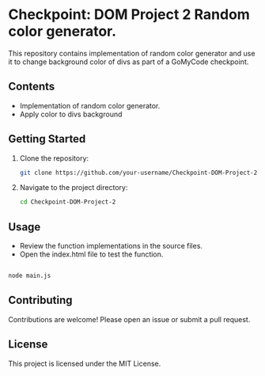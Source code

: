 # Checkpoint: DOM Project 2 Random color generator.

This repository contains implementation of random color generator and use it to change background color of divs as part of a GoMyCode checkpoint.

## Contents

- Implementation of random color generator.
- Apply color to divs background

## Getting Started

1. Clone the repository:
    ```bash
    git clone https://github.com/your-username/Checkpoint-DOM-Project-2.git
    ```
2. Navigate to the project directory:
    ```bash
    cd Checkpoint-DOM-Project-2
    ```

## Usage

- Review the function implementations in the source files.
- Open the index.html file to test the function.

```bash

node main.js
```

## Contributing

Contributions are welcome! Please open an issue or submit a pull request.

## License

This project is licensed under the MIT License.